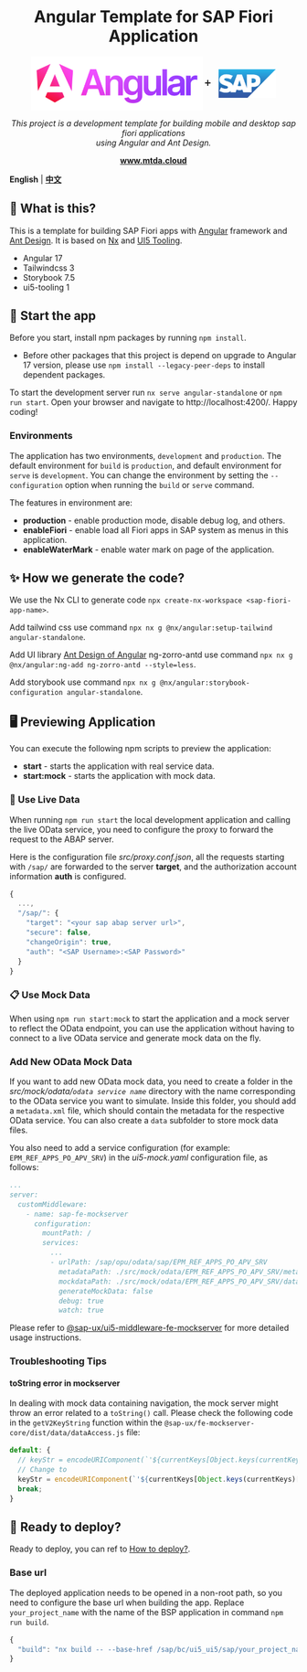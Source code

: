 <h1 align="center">Angular Template for SAP Fiori Application</h1>

<p align="center">
  <a href="https://angular.dev/"><img alt="angular-logo" width="300px" valign="middle" src="../docs/images/angular_wordmark_gradient.png"></a> ➕ <a href="https://experience.sap.com/fiori-design-web/"><img width="100px" valign="middle" style="margin-left: 10px;" src="../docs/images/sap.png"></a>
</p>
<p align="center">
  <em>This project is a development template for building mobile and desktop sap fiori applications
    <br> using Angular and Ant Design.</em>
  <br>
</p>

<p align="center">
  <a href="https://www.mtda.cloud/en/sap/"><strong>www.mtda.cloud</strong></a>
  <br>
</p>

**English** | [**中文**](./README_zh.md)

## 🌟 What is this?

This is a template for building SAP Fiori apps with [Angular](https://angular.io/) framework and [Ant Design](https://ant-design.antgroup.com/index-cn). It is based on [Nx](https://nx.dev) and [UI5 Tooling](https://sap.github.io/ui5-tooling/).

- Angular 17
- Tailwindcss 3
- Storybook 7.5
- ui5-tooling 1

## 🛫 Start the app

Before you start, install npm packages by running `npm install`.

* Before other packages that this project is depend on upgrade to Angular 17 version, please use `npm install --legacy-peer-deps` to install dependent packages.

To start the development server run `nx serve angular-standalone` or `npm run start`. Open your browser and navigate to http://localhost:4200/. Happy coding!

### Environments

The application has two environments, `development` and `production`. The default environment for `build` is `production`, and default environment for `serve` is `development`. You can change the environment by setting the `--configuration` option when running the `build` or `serve` command.

The features in environment are:
* **production** - enable production mode, disable debug log, and others.
* **enableFiori** - enable load all Fiori apps in SAP system as menus in this application.
* **enableWaterMark** - enable water mark on page of the application.

## ✨ How we generate the code?

We use the Nx CLI to generate code `npx create-nx-workspace <sap-fiori-app-name>`.

Add tailwind css use command `npx nx g @nx/angular:setup-tailwind angular-standalone`.

Add UI library [Ant Design of Angular](https://ng.ant.design/) ng-zorro-antd use command `npx nx g @nx/angular:ng-add ng-zorro-antd --style=less`.

Add storybook use command `npx nx g @nx/angular:storybook-configuration angular-standalone`.

## 🖥 Previewing Application

You can execute the following npm scripts to preview the application:

* **start** - starts the application with real service data.
* **start:mock** - starts the application with mock data.

### 📡 Use Live Data

When running `npm run start` the local development application and calling the live OData service, you need to configure the proxy to forward the request to the ABAP server.

Here is the configuration file *src/proxy.conf.json*, all the requests starting with `/sap/` are forwarded to the server **target**, and the authorization account information **auth** is configured.

```javascript
{
  ...,
  "/sap/": {
    "target": "<your sap abap server url>",
    "secure": false,
    "changeOrigin": true,
    "auth": "<SAP Username>:<SAP Password>"
  }
}
```

### 📋 Use Mock Data

When using `npm run start:mock` to start the application and a mock server to reflect the OData endpoint, you can use the application without having to connect to a live OData service and generate mock data on the fly.

### Add New OData Mock Data

If you want to add new OData mock data, you need to create a folder in the *src/mock/odata/`odata service name`* directory with the name corresponding to the OData service you want to simulate. Inside this folder, you should add a `metadata.xml` file, which should contain the metadata for the respective OData service. You can also create a `data` subfolder to store mock data files.

You also need to add a service configuration (for example: `EPM_REF_APPS_PO_APV_SRV`) in the *ui5-mock.yaml* configuration file, as follows:

```yaml
...
server:
  customMiddleware:
    - name: sap-fe-mockserver
      configuration:
        mountPath: /
        services:
          ...
          - urlPath: /sap/opu/odata/sap/EPM_REF_APPS_PO_APV_SRV
            metadataPath: ./src/mock/odata/EPM_REF_APPS_PO_APV_SRV/metadata.xml
            mockdataPath: ./src/mock/odata/EPM_REF_APPS_PO_APV_SRV/data
            generateMockData: false
            debug: true
            watch: true
```

Please refer to [@sap-ux/ui5-middleware-fe-mockserver](https://www.npmjs.com/package/@sap-ux/ui5-middleware-fe-mockserver) for more detailed usage instructions.

### Troubleshooting Tips

#### toString error in mockserver

In dealing with mock data containing navigation, the mock server might throw an error related to a `toString()` call. Please check the following code in the `getV2KeyString` function within the `@sap-ux/fe-mockserver-core/dist/data/dataAccess.js` file:

```javascript
default: {
  // keyStr = encodeURIComponent(`'${currentKeys[Object.keys(currentKeys)[0]].toString()}'`);
  // Change to
  keyStr = encodeURIComponent(`'${currentKeys[Object.keys(currentKeys)[0]]?.toString()}'`);
  break;
}
```

## 🚀 Ready to deploy?

Ready to deploy, you can ref to [How to deploy?](../docs/Deploy.md).

### Base url

The deployed application needs to be opened in a non-root path, so you need to configure the base url when building the app. Replace `your_project_name` with the name of the BSP application in command `npm run build`.

```javascript
{
  "build": "nx build -- --base-href /sap/bc/ui5_ui5/sap/your_project_name/"
}
```

